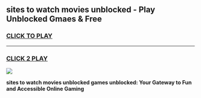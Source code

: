 
## sites to watch movies unblocked - Play Unblocked Gmaes & Free
<h3>
<a href="https://news.freeplayer.one?title=sites_to_watch_movies_unblocked&ref=23F">CLICK TO PLAY</a></h3>
<hr>

<h3>
<a href="https://news.freeplayer.one?title=sites_to_watch_movies_unblocked&ref=23F">CLICK 2 PLAY</a>
  
</h3>

<a href="https://news.freeplayer.one?title=sites_to_watch_movies_unblocked&ref=23F/"><img src="https://clearcache.store/games.png"></a>


**sites to watch movies unblocked games unblocked: Your Gateway to Fun and Accessible Online Gaming**
